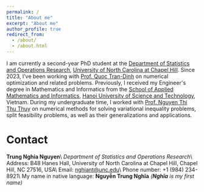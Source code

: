 ```yaml
---
permalink: /
title: "About me"
excerpt: "About me"
author_profile: true
redirect_from: 
  - /about/
  - /about.html
---
```


I am currently a second-year PhD student at the [Department of Statistics and Operations Research](https://stor.unc.edu/), [University of North Carolina at Chapel Hill](https://unc.edu/). Since 2023, I’ve been working with [Prof. Quoc Tran-Dinh](https://quoctd.web.unc.edu/) on numerical optimization and related problems. Previously, I received my Engineer's degree in Mathematics and Informatics from the [School of Applied Mathematics and Informatics](https://sami.hust.edu.vn/), [Hanoi University of Science and Technology](https://hust.edu.vn/), Vietnam. During my undergraduate time, I worked with [Prof. Nguyen Thi Thu Thuy](https://sami.hust.edu.vn/hoc-tap/giang-vien/?name=thuyntt) on numerical methods for solving variational inequality problems, split feasibility problems, as well as their generalizations and applications. 

# Contact
**Trung Nghia Nguyen**\\
_Department of Statistics and Operations Research_\\
Address: B48 Hanes Hall, University of North Carolina at Chapel Hill, Chapel Hill, NC 27516, USA\\
Email: [nghiant@unc.edu](mailto:nghiant@unc.edu)\\
Phone number: +1 (984) 234-8921\\
My name in native language: **Nguyễn Trung Nghĩa** _(**Nghĩa** is my first name)_
